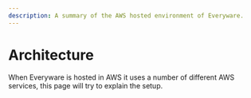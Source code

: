 ```yaml
---
description: A summary of the AWS hosted environment of Everyware.
---
```


# Architecture

When Everyware is hosted in AWS it uses a number of different AWS services, this page will try to explain the setup.

